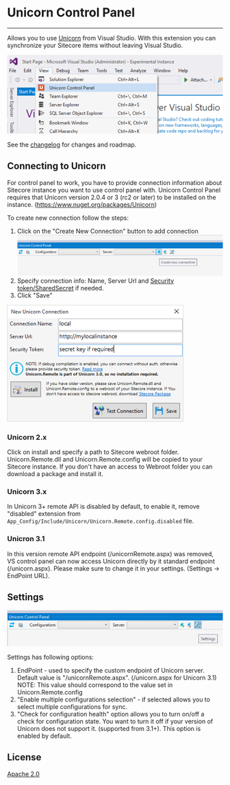 # Unicorn Control Panel



---------------------------------------

Allows you to use [Unicorn](https://github.com/kamsar/Unicorn) from Visual Studio.
With this extension you can synchronize your Sitecore items without leaving Visual Studio.

![Control Panel](art/control_panel.png)

See the [changelog](CHANGELOG.md) for changes and roadmap.

## Connecting to Unicorn

For control panel to work, you have to provide connection information about Sitecore instance you want to use control panel with.
Unicorn Control Panel requires that Unicorn version 2.0.4 or 3 (rc2 or later) to be installed on the instance. (https://www.nuget.org/packages/Unicorn)

To create new connection follow the steps:

1. Click on the "Create New Connection" button to add connection 
![New Connection](art/new_connection.png)
1. Specify connection info: Name, Server Url and [Security token/SharedSecret](https://github.com/kamsar/Unicorn#automated-deployment) if needed.
1. Click "Save"

![New Connection Dialog](art/new_connection_dialog.png)

### Unicorn 2.x

Click on install and specify a path to Sitecore webroot folder. Unicorn.Remote.dll and Unicorn.Remote.config will be copied to your Sitecore instance.
If you don't have an access to Webroot folder you can download a package and install it.

### Unicorn 3.x

In Unicorn 3+ remote API is disabled by default, to enable it, remove "disabled" extension from  `App_Config/Include/Unicorn/Unicorn.Remote.config.disabled` file.

### Unicron 3.1 

In this version remote API endpoint (/unicornRemote.aspx) was removed, VS control panel can now access Unicorn directly by it standard endpoint (/unicorn.aspx). 
Please make sure to change it in your settings. (Settings -> EndPoint URL).

## Settings
![Settings](art/settings.png)

Settings has following options:

1. EndPoint - used to specify the custom endpoint of Unicorn server.
Default value is "/unicornRemote.aspx". (/unicorn.aspx for Unicorn 3.1)
NOTE: This value should correspond to the value set in Unicorn.Remote.config
1. "Enable multiple configurations selection" - if selected allows you to select multiple configurations for sync.
1. "Check for configuration health" option allows you to turn on/off a check for configuration state.
You want to turn it off if your version of Unicorn does not support it. (supported from 3.1+).
This option is enabled by default.

## License
[Apache 2.0](LICENSE)